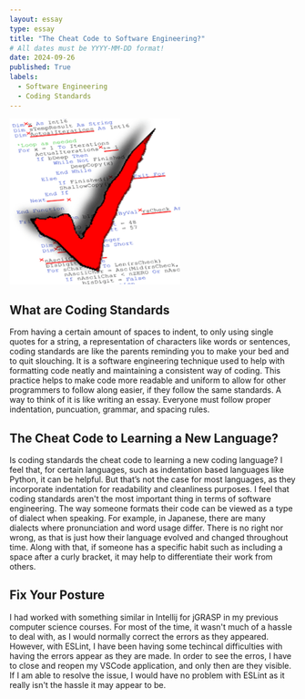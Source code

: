 ```yaml
---
layout: essay
type: essay
title: "The Cheat Code to Software Engineering?"
# All dates must be YYYY-MM-DD format!
date: 2024-09-26
published: True
labels:
  - Software Engineering
  - Coding Standards
---
```


<img width="300px" class="rounded float-start pe-4" src="../img/codingstandards.png">

## What are Coding Standards

From having a certain amount of spaces to indent, to only using single quotes for a string, a representation of characters like words or sentences, coding standards are like the parents reminding you to make your bed and to quit slouching. It is a software engineering technique used to help with formatting code neatly and maintaining a consistent way of coding. This practice helps to make code more readable and uniform to allow for other programmers to follow along easier, if they follow the same standards. A way to think of it is like writing an essay. Everyone must follow proper indentation, puncuation, grammar, and spacing rules. 

## The Cheat Code to Learning a New Language?

Is coding standards the cheat code to learning a new coding language? I feel that, for certain languages, such as indentation based languages like Python, it can be helpful. But that’s not the case for most languages, as they incorporate indentation for readability and cleanliness purposes. I feel that coding standards aren't the most important thing in terms of software engineering. The way someone formats their code can be viewed as a type of dialect when speaking. For example, in Japanese, there are many dialects where pronunciation and word usage differ. There is no right nor wrong, as that is just how their language evolved and changed throughout time. Along with that, if someone has a specific habit such as including a space after a curly bracket, it may help to differentiate their work from others. 

## Fix Your Posture

I had worked with something similar in Intellij for jGRASP in my previous computer science courses. For most of the time, it wasn't much of a hassle to deal with, as I would normally correct the errors as they appeared. However, with ESLint, I have been having some techincal difficulties with having the errors appear as they are made. In order to see the erros, I have to close and reopen my VSCode application, and only then are they visible. If I am able to resolve the issue, I would have no problem with ESLint as it really isn't the hassle it may appear to be. 

